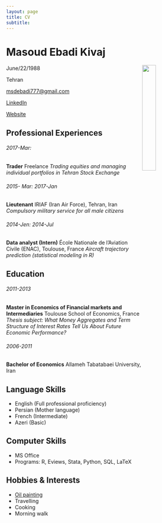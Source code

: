 ```yaml
---
layout: page
title: CV
subtitle: 
---
```

Masoud Ebadi Kivaj
============================================================================================================================================



<img align="right" width="27%" src="../img/CV photo/IMG_2917_2.jpg">
June/22/1988 

Tehran

<msdebadi777@gmail.com>

[LinkedIn](%22http:/www.linkedin.com/in/masoud-ebadi-kivaj-0a67256b/%22)

[Website](%22https://phoebuslyubil.github.io%22)

Professional Experiences
------------------------

###### 2017-Mar:

**Trader** Freelance *Trading equities and managing individual
portfolios in Tehran Stock Exchange*

###### 2015- Mar: 2017-Jan

**Lieutenant** IRIAF (Iran Air Force), Tehran, Iran *Compulsory military
service for all male citizens*

###### 2014-Jen: 2014-Jul

**Data analyst (Intern)** École Nationale de l’Aviation Civile (ENAC),
Toulouse, France *Aircraft trajectory prediction (statistical modeling
in R)*

Education
---------

###### 2011-2013

**Master in Economics of Financial markets and Intermediaries** Toulouse
School of Economics, France *Thesis subject: What Money Aggregates and
Term Structure of Interest Rates Tell Us About Future Economic
Performance?*

###### 2006-2011

**Bachelor of Economics** Allameh Tabatabaei University, Iran

Language Skills
---------------

-   English (Full professional proficiency)
-   Persian (Mother language)
-   French (Intermediate)
-   Azeri (Basic)

Computer Skills
---------------

-   MS Office
-   Programs: R, Eviews, Stata, Python, SQL, LaTeX

Hobbies & Interests
-------------------

-   [Oil painting](%22https://phoebuslyubil.github.io/paintings/%22)
-   Travelling
-   Cooking
-   Morning walk
